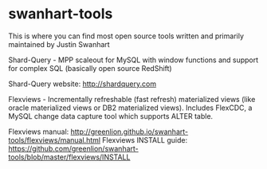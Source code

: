 swanhart-tools 
==============

This is where you can find most open source tools written and primarily maintained by Justin Swanhart

Shard-Query - MPP scaleout for MySQL with window functions and support for complex SQL (basically open source RedShift)

Shard-Query website: http://shardquery.com

Flexviews - Incrementally refreshable (fast refresh) materialized views (like oracle materialized views or DB2 materialized views).  Includes FlexCDC, a MySQL change data capture tool which supports ALTER table.

Flexviews manual: http://greenlion.github.io/swanhart-tools/flexviews/manual.html
Flexviews INSTALL guide: https://github.com/greenlion/swanhart-tools/blob/master/flexviews/INSTALL


